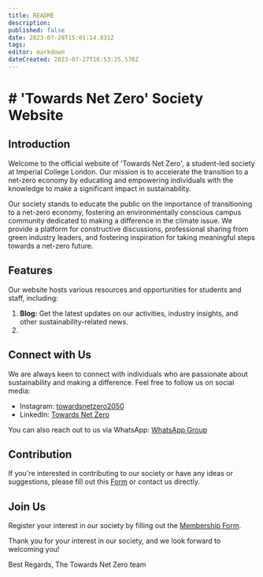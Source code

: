 ```yaml
---
title: README
description: 
published: false
date: 2023-07-28T15:01:14.831Z
tags: 
editor: markdown
dateCreated: 2023-07-27T16:53:25.576Z
---
```


# # 'Towards Net Zero' Society Website

## Introduction
Welcome to the official website of 'Towards Net Zero', a student-led society at Imperial College London. Our mission is to accelerate the transition to a net-zero economy by educating and empowering individuals with the knowledge to make a significant impact in sustainability.

Our society stands to educate the public on the importance of transitioning to a net-zero economy, fostering an environmentally conscious campus community dedicated to making a difference in the climate issue. We provide a platform for constructive discussions, professional sharing from green industry leaders, and fostering inspiration for taking meaningful steps towards a net-zero future.

## Features
Our website hosts various resources and opportunities for students and staff, including:

1. **Blog:** Get the latest updates on our activities, industry insights, and other sustainability-related news.
2. 

## Connect with Us
We are always keen to connect with individuals who are passionate about sustainability and making a difference. Feel free to follow us on social media:

- Instagram: [towardsnetzero2050](https://www.instagram.com/towardsnetzero2050/?hl=en)
- LinkedIn: [Towards Net Zero](https://www.linkedin.com/company/towards-net-zero-2050/about/)

You can also reach out to us via WhatsApp: [WhatsApp Group](https://chat.whatsapp.com/C4TzPPCwVshKNBd44pP6Tk) 

## Contribution
If you're interested in contributing to our society or have any ideas or suggestions, please fill out this [Form](https://forms.gle/Vi9FEfnHv7xRncDu8) or contact us directly.

## Join Us
Register your interest in our society by filling out the [Membership Form](https://forms.gle/Vi9FEfnHv7xRncDu8).

Thank you for your interest in our society, and we look forward to welcoming you!

Best Regards,
The Towards Net Zero team
